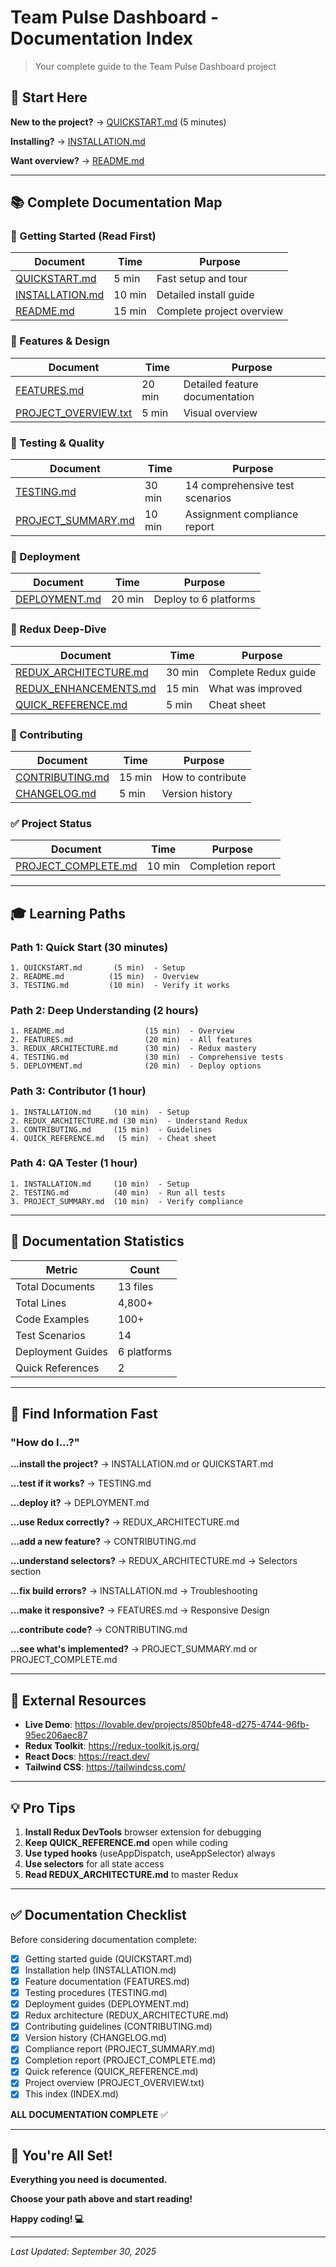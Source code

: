 # Team Pulse Dashboard - Documentation Index

> Your complete guide to the Team Pulse Dashboard project

## 🎯 Start Here

**New to the project?** → [QUICKSTART.md](./QUICKSTART.md) (5 minutes)

**Installing?** → [INSTALLATION.md](./INSTALLATION.md)

**Want overview?** → [README.md](./README.md)

---

## 📚 Complete Documentation Map

### 🚀 Getting Started (Read First)

| Document | Time | Purpose |
|----------|------|---------|
| [QUICKSTART.md](./QUICKSTART.md) | 5 min | Fast setup and tour |
| [INSTALLATION.md](./INSTALLATION.md) | 10 min | Detailed install guide |
| [README.md](./README.md) | 15 min | Complete project overview |

### 🎨 Features & Design

| Document | Time | Purpose |
|----------|------|---------|
| [FEATURES.md](./FEATURES.md) | 20 min | Detailed feature documentation |
| [PROJECT_OVERVIEW.txt](./PROJECT_OVERVIEW.txt) | 5 min | Visual overview |

### 🧪 Testing & Quality

| Document | Time | Purpose |
|----------|------|---------|
| [TESTING.md](./TESTING.md) | 30 min | 14 comprehensive test scenarios |
| [PROJECT_SUMMARY.md](./PROJECT_SUMMARY.md) | 10 min | Assignment compliance report |

### 🚀 Deployment

| Document | Time | Purpose |
|----------|------|---------|
| [DEPLOYMENT.md](./DEPLOYMENT.md) | 20 min | Deploy to 6 platforms |

### 🔴 Redux Deep-Dive

| Document | Time | Purpose |
|----------|------|---------|
| [REDUX_ARCHITECTURE.md](./REDUX_ARCHITECTURE.md) | 30 min | Complete Redux guide |
| [REDUX_ENHANCEMENTS.md](./REDUX_ENHANCEMENTS.md) | 15 min | What was improved |
| [QUICK_REFERENCE.md](./QUICK_REFERENCE.md) | 5 min | Cheat sheet |

### 🤝 Contributing

| Document | Time | Purpose |
|----------|------|---------|
| [CONTRIBUTING.md](./CONTRIBUTING.md) | 15 min | How to contribute |
| [CHANGELOG.md](./CHANGELOG.md) | 5 min | Version history |

### ✅ Project Status

| Document | Time | Purpose |
|----------|------|---------|
| [PROJECT_COMPLETE.md](./PROJECT_COMPLETE.md) | 10 min | Completion report |

---

## 🎓 Learning Paths

### Path 1: Quick Start (30 minutes)
```
1. QUICKSTART.md       (5 min)  - Setup
2. README.md          (15 min)  - Overview
3. TESTING.md         (10 min)  - Verify it works
```

### Path 2: Deep Understanding (2 hours)
```
1. README.md                  (15 min)  - Overview
2. FEATURES.md                (20 min)  - All features
3. REDUX_ARCHITECTURE.md      (30 min)  - Redux mastery
4. TESTING.md                 (30 min)  - Comprehensive tests
5. DEPLOYMENT.md              (20 min)  - Deploy options
```

### Path 3: Contributor (1 hour)
```
1. INSTALLATION.md     (10 min)  - Setup
2. REDUX_ARCHITECTURE.md (30 min)  - Understand Redux
3. CONTRIBUTING.md     (15 min)  - Guidelines
4. QUICK_REFERENCE.md   (5 min)  - Cheat sheet
```

### Path 4: QA Tester (1 hour)
```
1. INSTALLATION.md     (10 min)  - Setup
2. TESTING.md          (40 min)  - Run all tests
3. PROJECT_SUMMARY.md  (10 min)  - Verify compliance
```

---

## 📖 Documentation Statistics

| Metric | Count |
|--------|-------|
| Total Documents | 13 files |
| Total Lines | 4,800+ |
| Code Examples | 100+ |
| Test Scenarios | 14 |
| Deployment Guides | 6 platforms |
| Quick References | 2 |

---

## 🎯 Find Information Fast

### "How do I...?"

**...install the project?**
→ INSTALLATION.md or QUICKSTART.md

**...test if it works?**
→ TESTING.md

**...deploy it?**
→ DEPLOYMENT.md

**...use Redux correctly?**
→ REDUX_ARCHITECTURE.md

**...add a new feature?**
→ CONTRIBUTING.md

**...understand selectors?**
→ REDUX_ARCHITECTURE.md → Selectors section

**...fix build errors?**
→ INSTALLATION.md → Troubleshooting

**...make it responsive?**
→ FEATURES.md → Responsive Design

**...contribute code?**
→ CONTRIBUTING.md

**...see what's implemented?**
→ PROJECT_SUMMARY.md or PROJECT_COMPLETE.md

---

## 🔗 External Resources

- **Live Demo**: https://lovable.dev/projects/850bfe48-d275-4744-96fb-95ec206aec87
- **Redux Toolkit**: https://redux-toolkit.js.org/
- **React Docs**: https://react.dev/
- **Tailwind CSS**: https://tailwindcss.com/

---

## 💡 Pro Tips

1. **Install Redux DevTools** browser extension for debugging
2. **Keep QUICK_REFERENCE.md** open while coding
3. **Use typed hooks** (useAppDispatch, useAppSelector) always
4. **Use selectors** for all state access
5. **Read REDUX_ARCHITECTURE.md** to master Redux

---

## ✅ Documentation Checklist

Before considering documentation complete:

- [x] Getting started guide (QUICKSTART.md)
- [x] Installation help (INSTALLATION.md)
- [x] Feature documentation (FEATURES.md)
- [x] Testing procedures (TESTING.md)
- [x] Deployment guides (DEPLOYMENT.md)
- [x] Redux architecture (REDUX_ARCHITECTURE.md)
- [x] Contributing guidelines (CONTRIBUTING.md)
- [x] Version history (CHANGELOG.md)
- [x] Compliance report (PROJECT_SUMMARY.md)
- [x] Completion report (PROJECT_COMPLETE.md)
- [x] Quick reference (QUICK_REFERENCE.md)
- [x] Project overview (PROJECT_OVERVIEW.txt)
- [x] This index (INDEX.md)

**ALL DOCUMENTATION COMPLETE** ✅

---

## 🎉 You're All Set!

**Everything you need is documented.**

**Choose your path above and start reading!**

**Happy coding! 💻**

---

*Last Updated: September 30, 2025*
